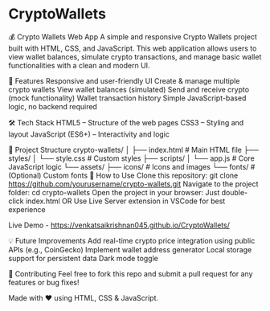 # CryptoWallets
💰 Crypto Wallets Web App
A simple and responsive Crypto Wallets project built with HTML, CSS, and JavaScript. This web application allows users to view wallet balances, simulate crypto transactions, and manage basic wallet functionalities with a clean and modern UI.

🚀 Features
Responsive and user-friendly UI
Create & manage multiple crypto wallets
View wallet balances (simulated)
Send and receive crypto (mock functionality)
Wallet transaction history
Simple JavaScript-based logic, no backend required

🛠️ Tech Stack
HTML5 – Structure of the web pages
CSS3 – Styling and layout
JavaScript (ES6+) – Interactivity and logic

📂 Project Structure
crypto-wallets/
│
├── index.html          # Main HTML file
├── styles/
│   └── style.css       # Custom styles
├── scripts/
│   └── app.js          # Core JavaScript logic
└── assets/
    ├── icons/          # Icons and images
    └── fonts/          # (Optional) Custom fonts
🔧 How to Use
Clone this repository:
git clone https://github.com/yourusername/crypto-wallets.git
Navigate to the project folder:
cd crypto-wallets
Open the project in your browser:
Just double-click index.html OR
Use Live Server extension in VSCode for best experience

Live Demo - https://venkatsaikrishnan045.github.io/CryptoWallets/

💡 Future Improvements
Add real-time crypto price integration using public APIs (e.g., CoinGecko)
Implement wallet address generator
Local storage support for persistent data
Dark mode toggle

🤝 Contributing
Feel free to fork this repo and submit a pull request for any features or bug fixes!

Made with ❤️ using HTML, CSS & JavaScript.
